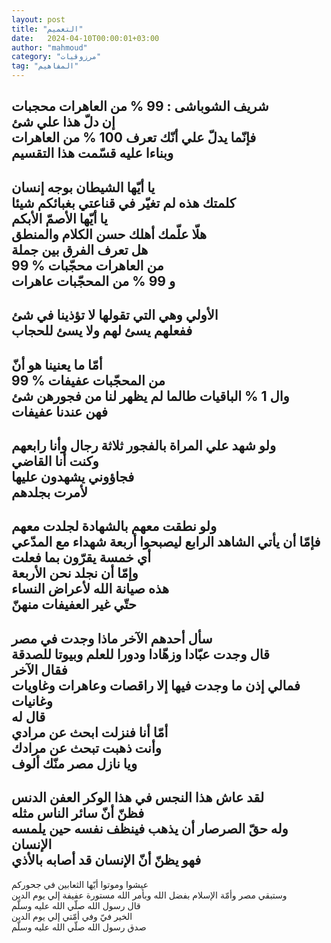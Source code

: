 ```yaml
---
layout: post
title: "التعميم"
date:   2024-04-10T00:00:01+03:00
author: "mahmoud"
category: "مرزوقيات"
tag: "المفاهيم"
---
```



شريف الشوباشى : 99 % من العاهرات محجبات  
إن دلّ هذا علي شئ  
فإنّما يدلّ علي أنّك تعرف 100 % من العاهرات  
وبناءا عليه قسّمت هذا التقسيم  
---------  
يا أيّها الشيطان بوجه إنسان  
كلمتك هذه لم تغيّر في قناعتي بغبائكم شيئا  
يا أيّها الأصمّ الأبكم  
هلّا علّمك أهلك حسن الكلام والمنطق  
هل تعرف الفرق بين جملة  
99 % من العاهرات محجّبات  
و 99 % من المحجّبات عاهرات  
----------  
الأولي وهي التي تقولها لا تؤذينا في شئ  
ففعلهم يسئ لهم ولا يسئ للحجاب  
--------  
أمّا ما يعنينا هو أنّ  
99 % من المحجّبات عفيفات  
وال 1 % الباقيات طالما لم يظهر لنا من فجورهن شئ  
فهن عندنا عفيفات  
-----------  
ولو شهد علي المراة بالفجور ثلاثة رجال وأنا
رابعهم  
وكنت أنا القاضي  
فجاؤوني يشهدون عليها  
لأمرت بجلدهم  
---------  
ولو نطقت معهم بالشهادة لجلدت معهم  
فإمّا أن يأتي الشاهد الرابع ليصبحوا أربعة شهداء مع
المدّعي  
أي خمسة يقرّون بما فعلت  
وإمّا أن نجلد نحن الأربعة  
هذه صيانة الله لأعراض النساء  
حتّي غير العفيفات منهنّ  
--------  
سأل أحدهم الآخر ماذا وجدت في مصر  
قال وجدت عبّادا وزهّادا ودورا للعلم وبيوتا للصدقة  
فقال الآخر  
فمالي إذن ما وجدت فيها إلا راقصات وعاهرات وغاويات
وغانيات  
قال له  
أمّا أنا فنزلت ابحث عن مرادي  
وأنت ذهبت تبحث عن مرادك  
ويا نازل مصر منّك ألوف  
-------------  
لقد عاش هذا النجس في هذا الوكر العفن الدنس  
فظنّ أنّ سائر الناس مثله  
وله حقّ الصرصار أن يذهب فينظف نفسه حين يلمسه
الإنسان  
فهو يظنّ أنّ الإنسان قد أصابه بالأذي  
-----------------  
عيشوا وموتوا أيّها الثعابين في جحوركم  
وستبقي مصر وأمّة الإسلام بفضل الله وبأمر الله مستورة
عفيفة إلي يوم الدين  
قال رسول الله صلّي الله عليه وسلّم  
الخير فيّ وفي أمّتي إلي يوم الدين  
صدق رسول الله صلّي الله عليه وسلّم
